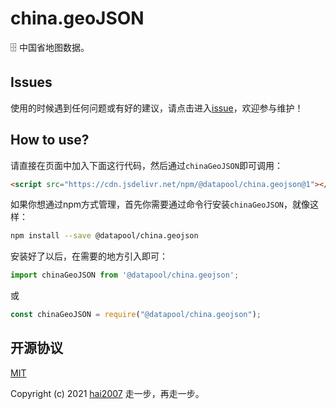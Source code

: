 # china.geoJSON
🗄️ 中国省地图数据。

## Issues
使用的时候遇到任何问题或有好的建议，请点击进入[issue](https://github.com/hai2007/datapool/issues)，欢迎参与维护！

## How to use?

请直接在页面中加入下面这行代码，然后通过```chinaGeoJSON```即可调用：

```html
<script src="https://cdn.jsdelivr.net/npm/@datapool/china.geojson@1"></script>
```

如果你想通过npm方式管理，首先你需要通过命令行安装``````chinaGeoJSON``````，就像这样：

```bash
npm install --save @datapool/china.geojson
```

安装好了以后，在需要的地方引入即可：

```js
import chinaGeoJSON from '@datapool/china.geojson';
```

或

```js
const chinaGeoJSON = require("@datapool/china.geojson");
```

开源协议
---------------------------------------
[MIT](https://github.com/hai2007/datapool/blob/master/LICENSE)

Copyright (c) 2021 [hai2007](https://hai2007.gitee.io/sweethome/) 走一步，再走一步。
